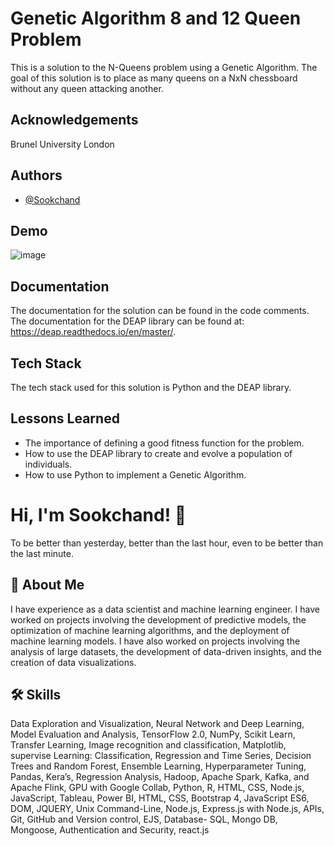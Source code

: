 
# Genetic Algorithm 8 and 12 Queen Problem

This is a solution to the N-Queens problem using a Genetic Algorithm. The goal of this solution is to place as many queens on a NxN chessboard without any queen attacking another.


## Acknowledgements
Brunel University London

## Authors

- [@Sookchand](https://github.com/Sookchand)


## Demo

![image](https://user-images.githubusercontent.com/34344439/210067343-39d07424-e05f-415d-b235-9b3ee731fbd4.png)



## Documentation

The documentation for the solution can be found in the code comments. The documentation for the DEAP library can be found at: https://deap.readthedocs.io/en/master/.


## Tech Stack

The tech stack used for this solution is Python and the DEAP library.

## Lessons Learned

- The importance of defining a good fitness function for the problem.
- How to use the DEAP library to create and evolve a population of individuals.
- How to use Python to implement a Genetic Algorithm.
# Hi, I'm Sookchand! 👋

To be better than yesterday, better than the last hour, even to be better than the last
minute.
## 🚀 About Me
I have experience as a data scientist and machine learning engineer. I have worked on
projects involving the development of predictive models, the optimization of machine
learning algorithms, and the deployment of machine learning models. I have also worked on
projects involving the analysis of large datasets, the development of data-driven insights,
and the creation of data visualizations.
## 🛠 Skills
Data Exploration and Visualization, Neural Network and Deep Learning, Model Evaluation
and Analysis, TensorFlow 2.0, NumPy, Scikit Learn, Transfer Learning, Image recognition and
classification, Matplotlib, supervise Learning: Classification, Regression and Time Series,
Decision Trees and Random Forest, Ensemble Learning, Hyperparameter Tuning, Pandas,
Kera’s, Regression Analysis, Hadoop, Apache Spark, Kafka, and Apache Flink, GPU with
Google Collab, Python, R, HTML, CSS, Node.js, JavaScript, Tableau, Power BI, HTML, CSS,
Bootstrap 4, JavaScript ES6, DOM, JQUERY, Unix Command-Line, Node.js, Express.js with Node.js,
APIs, Git, GitHub and Version control, EJS, Database- SQL, Mongo DB, Mongoose, Authentication and
Security, react.js
